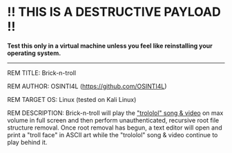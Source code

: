 # !! THIS IS A DESTRUCTIVE PAYLOAD !!
**Test this only in a virtual machine unless you feel like reinstalling your operating system.**

-----

REM TITLE: Brick-n-troll

REM AUTHOR: OSINTI4L (https://github.com/OSINTI4L)

REM TARGET OS: Linux (tested on Kali Linux) 

REM DESCRIPTION: Brick-n-troll will play the ["trololol" song & video](https://www.youtube.com/watch?v=oavMtUWDBTM) on max volume in full screen and then perform unauthenticated, recursive root file structure removal. Once root removal has begun, a text editor will open and print a "troll face" in ASCII art while the "trololol" song & video continue to play behind it.
